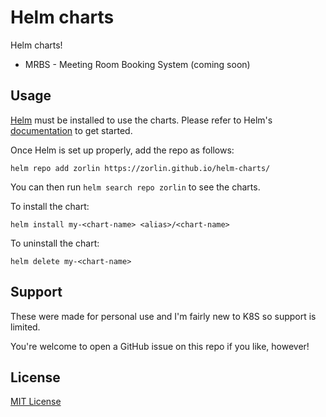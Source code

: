 # Helm charts
Helm charts!

* MRBS - Meeting Room Booking System (coming soon)

## Usage

[Helm](https://helm.sh) must be installed to use the charts.
Please refer to Helm's [documentation](https://helm.sh/docs/) to get started.

Once Helm is set up properly, add the repo as follows:

```console
helm repo add zorlin https://zorlin.github.io/helm-charts/
```

You can then run `helm search repo zorlin` to see the charts.

To install the <chart-name> chart:

    helm install my-<chart-name> <alias>/<chart-name>

To uninstall the chart:

    helm delete my-<chart-name>

## Support

These were made for personal use and I'm fairly new to K8S so support is limited. 

You're welcome to open a GitHub issue on this repo if you like, however!

## License

[MIT License](./LICENSE)
